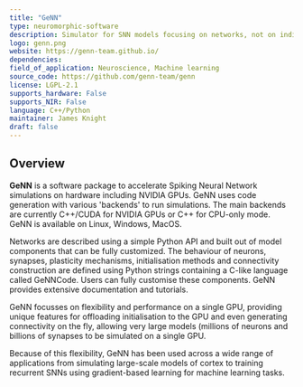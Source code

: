 ```yaml
---
title: "GeNN"
type: neuromorphic-software
description: Simulator for SNN models focusing on networks, not on individual neuron morphology. Optimised for accelerated simulations on computational backends including NVIDIA GPUs.
logo: genn.png
website: https://genn-team.github.io/
dependencies: 
field_of_application: Neuroscience, Machine learning
source_code: https://github.com/genn-team/genn
license: LGPL-2.1
supports_hardware: False
supports_NIR: False
language: C++/Python
maintainer: James Knight
draft: false
---
```




## Overview
**GeNN** is a software package to accelerate Spiking Neural Network simulations 
on hardware including NVIDIA GPUs. GeNN uses code generation with various 'backends' to run simulations. The main backends are currently C++/CUDA for NVIDIA GPUs or C++ for CPU-only mode. GeNN is available on Linux, Windows, MacOS.

Networks are described using a simple Python API and built out of model components that can be fully customized. The behaviour of neurons, synapses, plasticity mechanisms, initialisation methods and connectivity construction are defined using Python strings containing a C-like language called GeNNCode. Users can fully customise these components. GeNN provides extensive documentation and tutorials.

GeNN focusses on flexibility and performance on a single GPU, providing unique features for offloading initialisation to the GPU and even generating connectivity on the fly, allowing very large models (millions of neurons and billions of synapses to be simulated on a single GPU.

Because of this flexibility, GeNN has been used across a wide range of applications from simulating large-scale models of cortex to training recurrent SNNs using gradient-based learning for machine learning tasks.
